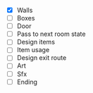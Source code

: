 - [x] Walls
- [ ] Boxes
- [ ] Door
- [ ] Pass to next room state
- [ ] Design items
- [ ] Item usage
- [ ] Design exit route
- [ ] Art
- [ ] Sfx
- [ ] Ending
